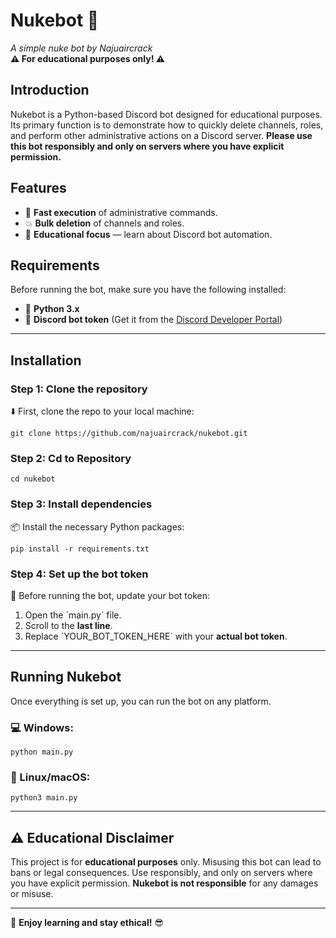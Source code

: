 
# Nukebot 🚀  
*A simple nuke bot by Najuaircrack*  
**⚠ For educational purposes only! ⚠**

## Introduction  
Nukebot is a Python-based Discord bot designed for educational purposes. Its primary function is to demonstrate how to quickly delete channels, roles, and perform other administrative actions on a Discord server. **Please use this bot responsibly and only on servers where you have explicit permission.**

## Features  
- 🚀 **Fast execution** of administrative commands.
- 💥 **Bulk deletion** of channels and roles.
- 🔐 **Educational focus** — learn about Discord bot automation.

## Requirements  
Before running the bot, make sure you have the following installed:

- 🐍 **Python 3.x**
- 🔑 **Discord bot token** (Get it from the [Discord Developer Portal](https://discord.com/developers/applications))

---

## Installation

### Step 1: Clone the repository  
⬇️ First, clone the repo to your local machine:


`git clone https://github.com/najuaircrack/nukebot.git`

### Step 2: Cd to Repository
`cd nukebot`


### Step 3: Install dependencies  
📦 Install the necessary Python packages:

`
pip install -r requirements.txt
`

### Step 4: Set up the bot token  
🔑 Before running the bot, update your bot token:

1. Open the \`main.py\` file.
2. Scroll to the **last line**.
3. Replace \`YOUR_BOT_TOKEN_HERE\` with your **actual bot token**.

---

## Running Nukebot  

Once everything is set up, you can run the bot on any platform.

### 💻 Windows:
`
python main.py
`

### 🐧 Linux/macOS:
`
python3 main.py
`

---

## ⚠ Educational Disclaimer  
This project is for **educational purposes** only. Misusing this bot can lead to bans or legal consequences. Use responsibly, and only on servers where you have explicit permission. **Nukebot is not responsible** for any damages or misuse.

---

🚀 **Enjoy learning and stay ethical!** 😎
